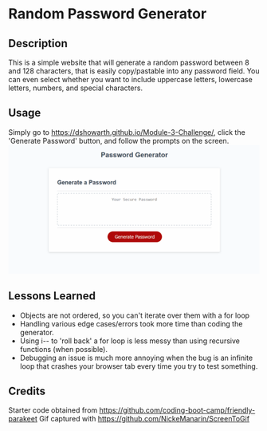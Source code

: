 # Random Password Generator

## Description
This is a simple website that will generate a random password between 8 and 128 characters, that is easily copy/pastable into any password field.
You can even select whether you want to include uppercase letters, lowercase letters, numbers, and special characters. 

## Usage
Simply go to https://dshowarth.github.io/Module-3-Challenge/, click the 'Generate Password' button, and follow the prompts on the screen. 
![GIF demonstrating website usage](PasswordGen.gif)

## Lessons Learned
- Objects are not ordered, so you can't iterate over them with a for loop
- Handling various edge cases/errors took more time than coding the generator.
- Using i-- to 'roll back' a for loop is less messy than using recursive functions (when possible).
- Debugging an issue is much more annoying when the bug is an infinite loop that crashes your browser tab
every time you try to test something.


## Credits
Starter code obtained from https://github.com/coding-boot-camp/friendly-parakeet
Gif captured with https://github.com/NickeManarin/ScreenToGif

